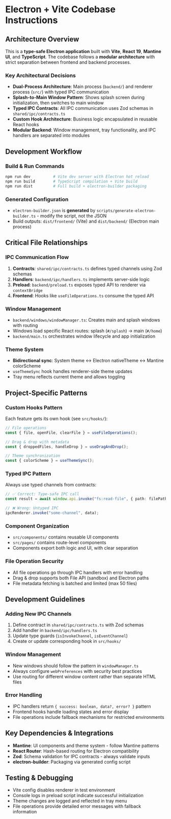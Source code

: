 # Electron + Vite Codebase Instructions

## Architecture Overview

This is a **type-safe Electron application** built with **Vite**, **React 19**, **Mantine UI**, and **TypeScript**. The codebase follows a **modular architecture** with strict separation between frontend and backend processes.

### Key Architectural Decisions

- **Dual-Process Architecture**: Main process (`backend/`) and renderer process (`src/`) with typed IPC communication
- **Splash-to-Main Window Pattern**: Shows splash screen during initialization, then switches to main window
- **Typed IPC Contracts**: All IPC communication uses Zod schemas in `shared/ipc/contracts.ts`
- **Custom Hook Architecture**: Business logic encapsulated in reusable React hooks
- **Modular Backend**: Window management, tray functionality, and IPC handlers are separated into modules

## Development Workflow

### Build & Run Commands

```bash
npm run dev          # Vite dev server with Electron hot reload
npm run build        # TypeScript compilation + Vite build
npm run dist         # Full build + electron-builder packaging
```

### Generated Configuration

- `electron-builder.json` is **generated** by `scripts/generate-electron-builder.ts` - modify the script, not the JSON
- Build outputs: `dist/frontend/` (Vite) and `dist/backend/` (Electron main process)

## Critical File Relationships

### IPC Communication Flow

1. **Contracts**: `shared/ipc/contracts.ts` defines typed channels using Zod schemas
2. **Handlers**: `backend/ipc/handlers.ts` implements server-side logic
3. **Preload**: `backend/preload.ts` exposes typed API to renderer via `contextBridge`
4. **Frontend**: Hooks like `useFileOperations.ts` consume the typed API

### Window Management

- `backend/windows/windowManager.ts`: Creates main and splash windows with routing
- Windows load specific React routes: splash (`#/splash`) → main (`#/home`)
- `backend/main.ts` orchestrates window lifecycle and app initialization

### Theme System

- **Bidirectional sync**: System theme ↔ Electron nativeTheme ↔ Mantine colorScheme
- `useThemeSync` hook handles renderer-side theme updates
- Tray menu reflects current theme and allows toggling

## Project-Specific Patterns

### Custom Hooks Pattern

Each feature gets its own hook (see `src/hooks/`):

```typescript
// File operations
const { file, openFile, clearFile } = useFileOperations();

// Drag & drop with metadata
const { droppedFiles, handleDrop } = useDragAndDrop();

// Theme synchronization
const { colorScheme } = useThemeSync();
```

### Typed IPC Pattern

Always use typed channels from contracts:

```typescript
// ✅ Correct: Type-safe IPC call
const result = await window.api.invoke("fs:read-file", { path: filePath });

// ❌ Wrong: Untyped IPC
ipcRenderer.invoke("some-channel", data);
```

### Component Organization

- `src/components/` contains reusable UI components
- `src/pages/` contains route-level components
- Components export both logic and UI, with clear separation

### File Operation Security

- All file operations go through IPC handlers with error handling
- Drag & drop supports both File API (sandbox) and Electron paths
- File metadata fetching is batched and limited (max 50 files)

## Development Guidelines

### Adding New IPC Channels

1. Define contract in `shared/ipc/contracts.ts` with Zod schemas
2. Add handler in `backend/ipc/handlers.ts`
3. Update type guards (`isInvokeChannel`, `isEventChannel`)
4. Create or update corresponding hook in `src/hooks/`

### Window Management

- New windows should follow the pattern in `windowManager.ts`
- Always configure `webPreferences` with security best practices
- Use routing for different window content rather than separate HTML files

### Error Handling

- IPC handlers return `{ success: boolean, data?, error? }` pattern
- Frontend hooks handle loading states and error display
- File operations include fallback mechanisms for restricted environments

## Key Dependencies & Integrations

- **Mantine**: UI components and theme system - follow Mantine patterns
- **React Router**: Hash-based routing for Electron compatibility
- **Zod**: Schema validation for IPC contracts - always validate inputs
- **electron-builder**: Packaging via generated config script

## Testing & Debugging

- Vite config disables renderer in test environment
- Console logs in preload script indicate successful initialization
- Theme changes are logged and reflected in tray menu
- File operations provide detailed error messages with fallback information
